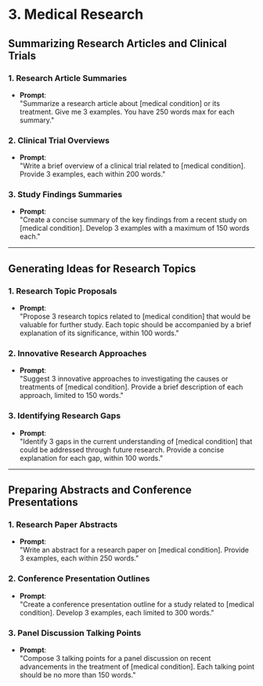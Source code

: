 # 3. Medical Research

## Summarizing Research Articles and Clinical Trials

### 1. Research Article Summaries
- **Prompt**:  
  "Summarize a research article about [medical condition] or its treatment. Give me 3 examples. You have 250 words max for each summary."

### 2. Clinical Trial Overviews
- **Prompt**:  
  "Write a brief overview of a clinical trial related to [medical condition]. Provide 3 examples, each within 200 words."

### 3. Study Findings Summaries
- **Prompt**:  
  "Create a concise summary of the key findings from a recent study on [medical condition]. Develop 3 examples with a maximum of 150 words each."

---

## Generating Ideas for Research Topics

### 1. Research Topic Proposals
- **Prompt**:  
  "Propose 3 research topics related to [medical condition] that would be valuable for further study. Each topic should be accompanied by a brief explanation of its significance, within 100 words."

### 2. Innovative Research Approaches
- **Prompt**:  
  "Suggest 3 innovative approaches to investigating the causes or treatments of [medical condition]. Provide a brief description of each approach, limited to 150 words."

### 3. Identifying Research Gaps
- **Prompt**:  
  "Identify 3 gaps in the current understanding of [medical condition] that could be addressed through future research. Provide a concise explanation for each gap, within 100 words."

---

## Preparing Abstracts and Conference Presentations

### 1. Research Paper Abstracts
- **Prompt**:  
  "Write an abstract for a research paper on [medical condition]. Provide 3 examples, each within 250 words."

### 2. Conference Presentation Outlines
- **Prompt**:  
  "Create a conference presentation outline for a study related to [medical condition]. Develop 3 examples, each limited to 300 words."

### 3. Panel Discussion Talking Points
- **Prompt**:  
  "Compose 3 talking points for a panel discussion on recent advancements in the treatment of [medical condition]. Each talking point should be no more than 150 words."